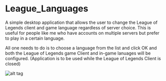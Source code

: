 # League_Languages
A simple desktop application that allows the user to change the League of Legends client and game language regardless of server choice. This is useful for people like me who have accounts on multiple servers but prefer to play in a certain language.

All one needs to do is to choose a language from the list and click OK and both the League of Legends game Client and in-game lanuages will be configured.
(Application is to be used while the League of Legends Client is closed)

![alt tag](https://cloud.githubusercontent.com/assets/11142515/10266397/90b711a6-6a13-11e5-8c6b-31723bad8990.png)
